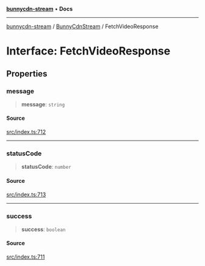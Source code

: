 [**bunnycdn-stream**](../../../README.md) • **Docs**

***

[bunnycdn-stream](../../../globals.md) / [BunnyCdnStream](../README.md) / FetchVideoResponse

# Interface: FetchVideoResponse

## Properties

### message

> **message**: `string`

#### Source

[src/index.ts:712](https://github.com/dan-online/bunnycdn-stream/blob/1f8579d/src/index.ts#L712)

***

### statusCode

> **statusCode**: `number`

#### Source

[src/index.ts:713](https://github.com/dan-online/bunnycdn-stream/blob/1f8579d/src/index.ts#L713)

***

### success

> **success**: `boolean`

#### Source

[src/index.ts:711](https://github.com/dan-online/bunnycdn-stream/blob/1f8579d/src/index.ts#L711)
